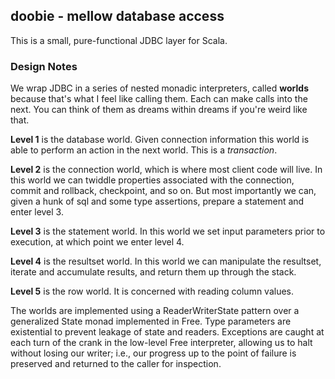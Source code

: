 ## doobie - mellow database access

This is a small, pure-functional JDBC layer for Scala.

### Design Notes

We wrap JDBC in a series of nested monadic interpreters, called **worlds** because that's what I feel like calling them. Each can make calls into the next. You can think of them as dreams within dreams if you're weird like that. 

**Level 1** is the database world. Given connection information this world is able to perform an action in the next world. This is a *transaction*.

**Level 2** is the connection world, which is where most client code will live. In this world we can twiddle properties associated with the connection, commit and rollback, checkpoint, and so on. But most importantly we can, given a hunk of sql and some type assertions, prepare a statement and enter level 3.

**Level 3** is the statement world. In this world we set input parameters prior to execution, at which point we enter level 4.

**Level 4** is the resultset world. In this world we can manipulate the resultset, iterate and accumulate results, and return them up through the stack.

**Level 5** is the row world. It is concerned with reading column values.

The worlds are implemented using a ReaderWriterState pattern over a generalized State monad implemented in Free. Type parameters are existential to prevent leakage of state and readers. Exceptions are caught at each turn of the crank in the low-level Free interpreter, allowing us to halt without losing our writer; i.e., our progress up to the point of failure is preserved and returned to the caller for inspection.




